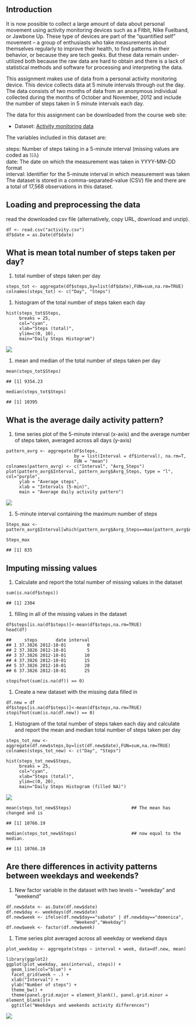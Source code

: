 ## Introduction

It is now possible to collect a large amount of data about personal
movement using activity monitoring devices such as a Fitbit, Nike
Fuelband, or Jawbone Up. These type of devices are part of the
“quantified self” movement – a group of enthusiasts who take
measurements about themselves regularly to improve their health, to find
patterns in their behavior, or because they are tech geeks. But these
data remain under-utilized both because the raw data are hard to obtain
and there is a lack of statistical methods and software for processing
and interpreting the data.

This assignment makes use of data from a personal activity monitoring
device. This device collects data at 5 minute intervals through out the
day. The data consists of two months of data from an anonymous
individual collected during the months of October and November, 2012 and
include the number of steps taken in 5 minute intervals each day.

The data for this assignment can be downloaded from the course web site:

-   Dataset: [Activity monitoring
    data](https://d396qusza40orc.cloudfront.net/repdata%2Fdata%2Factivity.zip)

The variables included in this dataset are:

steps: Number of steps taking in a 5-minute interval (missing values are
coded as 𝙽𝙰) </br> date: The date on which the measurement was taken in
YYYY-MM-DD format </br> interval: Identifier for the 5-minute interval
in which measurement was taken </br> The dataset is stored in a
comma-separated-value (CSV) file and there are a total of 17,568
observations in this dataset.

## Loading and preprocessing the data

read the downloaded csv file (alternatively, copy URL, download and
unzip).

    df <- read.csv("activity.csv")
    df$date = as.Date(df$date)

## What is mean total number of steps taken per day?

1.  total number of steps taken per day

<!-- -->

    steps_tot <- aggregate(df$steps,by=list(df$date),FUN=sum,na.rm=TRUE) 
    colnames(steps_tot) <- c("Day", "Steps")

1.  histogram of the total number of steps taken each day

<!-- -->

    hist(steps_tot$Steps,
         breaks = 25,
         col="cyan", 
         xlab="Steps (total)", 
         ylim=c(0, 10), 
         main="Daily Steps Histogram")

![](PA1_template_files/figure-markdown_strict/unnamed-chunk-3-1.png)

1.  mean and median of the total number of steps taken per day

<!-- -->

    mean(steps_tot$Steps)

    ## [1] 9354.23

    median(steps_tot$Steps)

    ## [1] 10395

## What is the average daily activity pattern?

1.  time series plot of the 5-minute interval (x-axis) and the average
    number of steps taken, averaged across all days (y-axis)

<!-- -->

    pattern_avrg <- aggregate(df$steps, 
                              by = list(Interval = df$interval), na.rm=T, 
                              FUN = "mean")
    colnames(pattern_avrg) <- c("Interval", "Avrg_Steps")
    plot(pattern_avrg$Interval, pattern_avrg$Avrg_Steps, type = "l", col="purple",
         ylab = "Average steps", 
         xlab = "Intervals (5-min)",
         main = "Average daily activity pattern")

![](PA1_template_files/figure-markdown_strict/unnamed-chunk-5-1.png)

1.  5-minute interval containing the maximum number of steps

<!-- -->

    Steps_max <- pattern_avrg$Interval[which(pattern_avrg$Avrg_Steps==max(pattern_avrg$Avrg_Steps))]

    Steps_max

    ## [1] 835

## Imputing missing values

1.  Calculate and report the total number of missing values in the
    dataset

<!-- -->

    sum(is.na(df$steps))

    ## [1] 2304

1.  filling in all of the missing values in the dataset

<!-- -->

    df$steps[is.na(df$steps)]<-mean(df$steps,na.rm=TRUE)
    head(df)

    ##     steps       date interval
    ## 1 37.3826 2012-10-01        0
    ## 2 37.3826 2012-10-01        5
    ## 3 37.3826 2012-10-01       10
    ## 4 37.3826 2012-10-01       15
    ## 5 37.3826 2012-10-01       20
    ## 6 37.3826 2012-10-01       25

    stopifnot(sum(is.na(df)) == 0)

1.  Create a new dataset with the missing data filled in

<!-- -->

    df.new = df
    df$steps[is.na(df$steps)]<-mean(df$steps,na.rm=TRUE)
    stopifnot(sum(is.na(df.new)) == 0)

1.  Histogram of the total number of steps taken each day and calculate
    and report the mean and median total number of steps taken per day

<!-- -->

    steps_tot_new <- aggregate(df.new$steps,by=list(df.new$date),FUN=sum,na.rm=TRUE) 
    colnames(steps_tot_new) <- c("Day", "Steps")

    hist(steps_tot_new$Steps,
         breaks = 25,
         col="cyan", 
         xlab="Steps (total)", 
         ylim=c(0, 20), 
         main="Daily Steps Histogram (filled NA)")

![](PA1_template_files/figure-markdown_strict/unnamed-chunk-10-1.png)

    mean(steps_tot_new$Steps)                       ## The mean has changed and is

    ## [1] 10766.19

    median(steps_tot_new$Steps)                     ## now equal to the median.

    ## [1] 10766.19

## Are there differences in activity patterns between weekdays and weekends?

1.  New factor variable in the dataset with two levels – “weekday” and
    “weekend”

<!-- -->

    df.new$date <- as.Date(df.new$date)
    df.new$day <- weekdays(df.new$date)
    df.new$week <- ifelse(df.new$day=="sabato" | df.new$day=="domenica",
                              "Weekend","Weekday")
    df.new$week <- factor(df.new$week)

1.  Time series plot averaged across all weekday or weekend days

<!-- -->

    plot_weekday <- aggregate(steps ~ interval + week, data=df.new, mean)

    library(ggplot2)
    ggplot(plot_weekday, aes(interval, steps)) + 
      geom_line(col="blue") + 
      facet_grid(week ~ .) +
      xlab("Interval") + 
      ylab("Number of steps") +
      theme_bw() +
      theme(panel.grid.major = element_blank(), panel.grid.minor = element_blank())+
      ggtitle("Weekdays and weekends activity differences")

![](PA1_template_files/figure-markdown_strict/unnamed-chunk-12-1.png)
